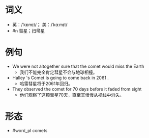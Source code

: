 # 词义
- 英：/ˈkɒmɪt/； 美：/ˈkɑːmɪt/
- #n 彗星；扫帚星
# 例句
- We were not altogether sure that the comet would miss the Earth
	- 我们不能完全肯定彗星不会与地球相撞。
- Halley 's Comet is going to come back in 2061 .
	- 哈雷彗星将于2061年回归。
- They observed the comet for 70 days before it faded from sight
	- 他们观察了这颗彗星70天，直至其慢慢从视线中消失。
# 形态
- #word_pl comets
